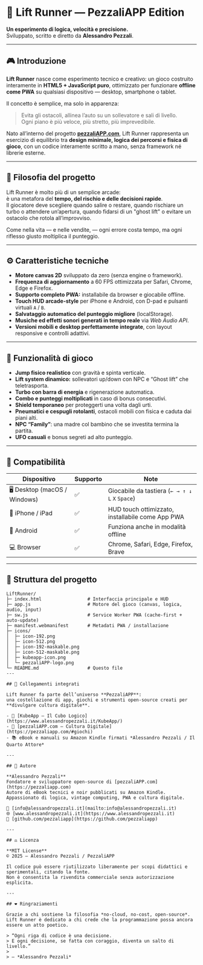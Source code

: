 # 🚗 Lift Runner — PezzaliAPP Edition  
**Un esperimento di logica, velocità e precisione.**  
Sviluppato, scritto e diretto da **Alessandro Pezzali**.

---

## 🎮 Introduzione

**Lift Runner** nasce come esperimento tecnico e creativo: un gioco costruito interamente in **HTML5 + JavaScript puro**, ottimizzato per funzionare **offline come PWA** su qualsiasi dispositivo — desktop, smartphone o tablet.  

Il concetto è semplice, ma solo in apparenza:  
> Evita gli ostacoli, allinea l’auto su un sollevatore e sali di livello.  
> Ogni piano è più veloce, più stretto, più imprevedibile.  

Nato all’interno del progetto **[pezzaliAPP.com](https://pezzaliapp.com/#giochi)**, Lift Runner rappresenta un esercizio di equilibrio tra **design minimale, logica dei percorsi e fisica di gioco**, con un codice interamente scritto a mano, senza framework né librerie esterne.

---

## 🧠 Filosofia del progetto

Lift Runner è molto più di un semplice arcade:  
è una metafora del **tempo, del rischio e delle decisioni rapide**.  
Il giocatore deve scegliere quando salire o restare, quando rischiare un turbo o attendere un’apertura, quando fidarsi di un "ghost lift" o evitare un ostacolo che rotola all’improvviso.

Come nella vita — e nelle vendite, — ogni errore costa tempo, ma ogni riflesso giusto moltiplica il punteggio.

---

## ⚙️ Caratteristiche tecniche

- **Motore canvas 2D** sviluppato da zero (senza engine o framework).  
- **Frequenza di aggiornamento** a 60 FPS ottimizzata per Safari, Chrome, Edge e Firefox.  
- **Supporto completo PWA:** installabile da browser e giocabile offline.  
- **Touch HUD arcade-style** per iPhone e Android, con D-pad e pulsanti virtuali `A` / `B`.  
- **Salvataggio automatico del punteggio migliore** (localStorage).  
- **Musiche ed effetti sonori generati in tempo reale** via *Web Audio API*.  
- **Versioni mobili e desktop perfettamente integrate**, con layout responsive e controlli adattivi.  

---

## 🚀 Funzionalità di gioco

- **Jump fisico realistico** con gravità e spinta verticale.  
- **Lift system dinamico:** sollevatori up/down con NPC e “Ghost lift” che teletrasporta.  
- **Turbo con barra di energia** e rigenerazione automatica.  
- **Combo e punteggi moltiplicati** in caso di bonus consecutivi.  
- **Shield temporaneo** per proteggerti una volta dagli urti.  
- **Pneumatici e cespugli rotolanti**, ostacoli mobili con fisica e caduta dai piani alti.  
- **NPC “Family”**: una madre col bambino che se investita termina la partita.  
- **UFO casuali** e bonus segreti ad alto punteggio.  

---

## 🧩 Compatibilità

| Dispositivo | Supporto | Note |
|--------------|-----------|------|
| 🖥️ Desktop (macOS / Windows) | ✅ | Giocabile da tastiera (`← → ↑ ↓` `L` `X` `Space`) |
| 📱 iPhone / iPad | ✅ | HUD touch ottimizzato, installabile come App PWA |
| 🤖 Android | ✅ | Funziona anche in modalità offline |
| 💻 Browser | ✅ | Chrome, Safari, Edge, Firefox, Brave |

---

## 🧱 Struttura del progetto

```text
LiftRunner/
├─ index.html                 # Interfaccia principale e HUD
├─ app.js                     # Motore del gioco (canvas, logica, audio, input)
├─ sw.js                      # Service Worker PWA (cache-first + auto-update)
├─ manifest.webmanifest       # Metadati PWA / installazione
├─ icons/
│  ├─ icon-192.png
│  ├─ icon-512.png
│  ├─ icon-192-maskable.png
│  ├─ icon-512-maskable.png
│  ├─ kubeapp-icon.png
│  └─ pezzaliAPP-logo.png
└─ README.md                  # Questo file
---

## 🧩 Collegamenti integrati

Lift Runner fa parte dell’universo **PezzaliAPP**:  
una costellazione di app, giochi e strumenti open-source creati per **divulgare cultura digitale**.

- 🎲 [KubeApp — Il Cubo Logico](https://www.alessandropezzali.it/KubeApp/)  
- 🚀 [pezzaliAPP.com — Cultura Digitale](https://pezzaliapp.com/#giochi)  
- 📚 eBook e manuali su Amazon Kindle firmati *Alessandro Pezzali / Il Quarto Attore*

---

## 🧩 Autore

**Alessandro Pezzali**  
Fondatore e sviluppatore open-source di [pezzaliAPP.com](https://pezzaliapp.com)  
Autore di eBook tecnici e noir pubblicati su Amazon Kindle.  
Appassionato di logica, vintage computing, PWA e cultura digitale.

📧 [info@alessandropezzali.it](mailto:info@alessandropezzali.it)  
🌐 [www.alessandropezzali.it](https://www.alessandropezzali.it)  
🐙 [github.com/pezzaliapp](https://github.com/pezzaliapp)

---

## ⚖️ Licenza

**MIT License**  
© 2025 — Alessandro Pezzali / PezzaliAPP  

Il codice può essere riutilizzato liberamente per scopi didattici e sperimentali, citando la fonte.  
Non è consentita la rivendita commerciale senza autorizzazione esplicita.

---

## ❤️ Ringraziamenti

Grazie a chi sostiene la filosofia *no-cloud, no-cost, open-source*.  
Lift Runner è dedicato a chi crede che la programmazione possa ancora essere un atto poetico.

> “Ogni riga di codice è una decisione.  
> E ogni decisione, se fatta con coraggio, diventa un salto di livello.”
>
> — *Alessandro Pezzali*
